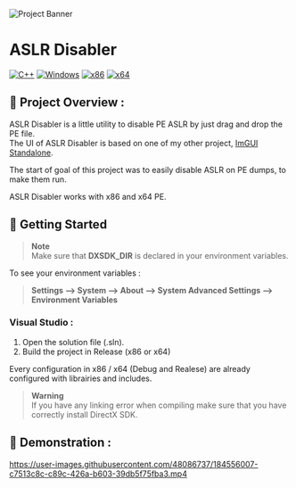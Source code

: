 ![Project Banner](https://user-images.githubusercontent.com/48086737/184554623-7075f004-1dc8-4661-afa9-387c327973f5.jpg)
# ASLR Disabler
[![C++](https://img.shields.io/badge/language-C%2B%2B-%23f34b7d.svg?style=for-the-badge&logo=appveyor)](https://en.wikipedia.org/wiki/C%2B%2B) [![Windows](https://img.shields.io/badge/platform-Windows-0078d7.svg?style=for-the-badge&logo=appveyor)](https://en.wikipedia.org/wiki/Microsoft_Windows) [![x86](https://img.shields.io/badge/arch-x86-red.svg?style=for-the-badge&logo=appveyor)](https://en.wikipedia.org/wiki/X86) [![x64](https://img.shields.io/badge/arch-x64-green.svg?style=for-the-badge&logo=appveyor)](https://en.wikipedia.org/wiki/X64)
## :open_book: Project Overview :
ASLR Disabler is a little utility to disable PE ASLR by just drag and drop the PE file.  
The UI of ASLR Disabler is based on one of my other project, [ImGUI Standalone](https://github.com/adamhlt/ImGui-Standalone).

The start of goal of this project was to easily disable ASLR on PE dumps, to make them run.

ASLR Disabler works with x86 and x64 PE.

## :rocket: Getting Started

> **Note** <br>
> Make sure that **DXSDK_DIR** is declared in your environment variables.

To see your environment variables :

> **Settings --> System --> About --> System Advanced Settings --> Environment Variables**

### Visual Studio :

1. Open the solution file (.sln).
2. Build the project in Release (x86 or x64)

Every configuration in x86 / x64 (Debug and Realese) are already configured with librairies and includes.

> **Warning** <br>
> If you have any linking error when compiling make sure that you have correctly install DirectX SDK.
## 🧪 Demonstration :

https://user-images.githubusercontent.com/48086737/184556007-c7513c8c-c89c-426a-b603-39db5f75fba3.mp4
